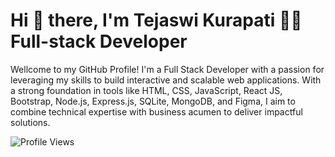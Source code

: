 # Hi :wave: there, I'm Tejaswi Kurapati :woman_technologist: Full-stack Developer
Wellcome to my GitHub Profile!
I'm a Full Stack Developer with a passion for leveraging my skills to build interactive and scalable web applications. With a strong foundation in tools like HTML, CSS, JavaScript, React JS, Bootstrap, Node.js, Express.js, SQLite, MongoDB, and Figma, I aim to combine technical expertise with business acumen to deliver impactful solutions.

![Profile Views](https://komarev.com/ghpvc/?username=tejaswikurapati88&color=blue&label=PROFILE+VIEWS)

